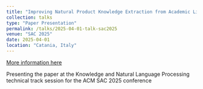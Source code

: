 ```yaml
---
title: "Improving Natural Product Knowledge Extraction from Academic Literature with Enhanced PDF Text Extraction and Large Language Models"
collection: talks
type: "Paper Presentation"
permalink: /talks/2025-04-01-talk-sac2025
venue: "SAC 2025"
date: 2025-04-01
location: "Catania, Italy"
---
```


[More information here](https://www.sigapp.org/sac/sac2025/program.php)

Presenting the paper at the Knowledge and Natural Language Processing technical track session for the ACM SAC 2025 conference
